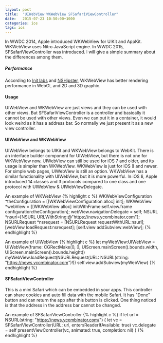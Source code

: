 ```yaml
---
layout: post
title:  "UIWebView WKWebView SFSafariViewController"
date:   2015-07-23 10:50:00+1000
categories: ios
tags: ios
---
```


In WWDC 2014, Apple introduced WKWebView for UIKit and AppKit. WKWebView uses Nitro JavaScript engine. In WWDC 2015, SFSafariViewController was introduced. I will give a simple summary about the differences among them.

##### Performance 
According to [Init labs](http://blog.initlabs.com/post/100113463211/wkwebview-vs-uiwebview) and [NSHipster](http://nshipster.com/wkwebkit/), WKWebView has better rendering performance in WebGL and 2D and 3D graphic.

#### Usage
UIWebView and WKWebView are just views and they can be used with other views. But SFSafariViewController is a controller and basically it cannot be used with other views. Even we can put it in a container, it would look weird as it has a address bar. So normally we just present it as a new view controller.

#### UIWebView and WKWebView
UIWebView belongs to UIKit and WKWebView belongs to WebKit. There is an interface builder component for UIWebView, but there is not one for WKWebView now. UIWebView can still be used for iOS 7 and older, and its usage is simpler than WKWebView. WKWebView is just for iOS 8 and newer. For simple web pages, UIWebView is still an option. WKWebView has a similar functionality with UIWebView, but it is more powerful. In iOS 8, Apple introduced 14 classes and 3 protocols compared to one class and one protocol with UIWebView & UIWebViewDelegate.

An example of WKWebView
{% highlight c %} 
WKWebViewConfiguration *theConfiguration = [[WKWebViewConfiguration alloc] init];
WKWebView *webView = [[WKWebView alloc] initWithFrame:self.view.frame configuration:theConfiguration];
webView.navigationDelegate = self;
NSURL *nsurl=[NSURL URLWithString:@"https://news.ycombinator.com"];
NSURLRequest *nsrequest = [NSURLRequest requestWithURL:nsurl];
[webView loadRequest:nsrequest];
[self.view addSubview:webView];
{% endhighlight %}

An example of UIWebView
{% highlight c %}
let myWebView:UIWebView = UIWebView(frame: CGRectMake(0, 0, UIScreen.mainScreen().bounds.width, UIScreen.mainScreen().bounds.height))
myWebView.loadRequest(NSURLRequest(URL: NSURL(string: "https://news.ycombinator.com")!))
self.view.addSubview(myWebView)
{% endhighlight %}

#### SFSafariViewController
This is a mini Safari which can be embedded in your apps. This controller can share cookies and auto fill data with the mobile Safari. It has "Done" button and can return the app after this button is clicked. One thing noticed is that the address in the address bar cannot be changed.

An example of SFSafariViewController
{% highlight c %}
if let url = NSURL(string: "https://news.ycombinator.com/") {
   let vc = SFSafariViewController(URL: url, entersReaderIfAvailable: true)
   vc.delegate = self
   presentViewController(vc, animated: true, completion: nil)
}
{% endhighlight %}

